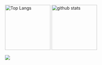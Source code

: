 <p align="left"> 
  <img alt="Top Langs" height="150px" src="https://github-readme-stats.vercel.app/api/top-langs/?username=soooota1201&layout=compact&theme=gruvbox" />
  <img alt="github stats" height="150px" src="https://github-readme-stats.vercel.app/api?username=soooota1201&theme=gruvbox&show_icons=true" />
</p>

<div>
  <img src="http://github-readme-streak-stats.herokuapp.com?user=soooota1201&theme=gruvbox">
</div>
